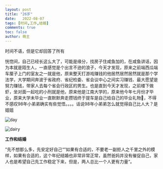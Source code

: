 ```yaml
---
layout: post
title: "26岁"
date:   2022-08-07
tags: [时间,工作,结婚]
comments: true
toc: false
author: 萌主
---
```






时间不语，但是它却回答了所有

<!-- more -->

​        恍惚间，自己已经长这么大了，可能是缘分，找房子住咸鱼加的，在咸鱼讲话，因为本就是陌生人，一直感觉是个出言不逊的浪子，今天才发现，原来之前端西瓜端车厘子上门的室友之一就是他，原来整天打游戏赚钱的他居然居然居然就是那个学法学，大学期间奔波于省政府、省纪检委、省会议中心之间实习赚钱、最大愿望是努力赚钱，带家人去每个省会行政区的男生。也是直到今天才发现，之前楼下做虾，坐对面一起吃的小刑就是他，原来他是江南大学的，原来他今年七月份才毕业，原来大学未毕业一直默默奔走攒钱终于提车是自己给自己的毕业礼物🎁，不得不感叹98年小弟弟确实有些觉悟。。。。话说98年小弟弟怎么就觉得自己比人大？是姐姐

![day](C:\Users\一直很安静\Desktop\day.jpg)

![dairy](C:\Users\一直很安静\Desktop\dairy.jpg)

**工作和结婚**

​        ”先不想那么多，先安定好自己“”如果有合适的，不要老一副拒人之千里之外的模样，如果有合适的，这个年纪结婚也非常非常正常，虽然爸妈并没有催促自己，家人也是希望自己先工作稳定下来，但是，两人总比一个人更有力量“。
